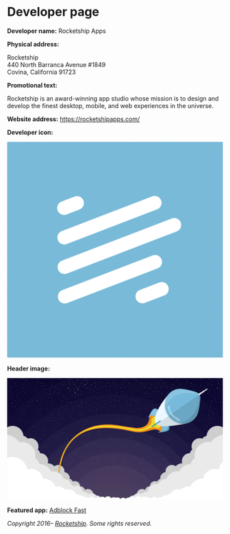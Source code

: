 # Developer page

**Developer name:** Rocketship Apps

**Physical address:**

Rocketship  
440 North Barranca Avenue #1849  
Covina, California 91723

**Promotional text:**

Rocketship is an award-winning app studio whose mission is to design and develop the finest desktop,
mobile, and web experiences in the universe.

**Website address:** https://rocketshipapps.com/

**Developer icon:**

![Icon](icons/developer.png)

**Header image:**

![Header](header.png)

**Featured app:** [Adblock Fast](LISTING.md)

_Copyright 2016– [Rocketship](https://rocketshipapps.com/). Some rights reserved._
